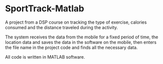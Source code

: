 # SportTrack-Matlab

A project from a DSP course on tracking the type of exercise, calories consumed and the distance traveled during the activity.

The system receives the data from the mobile for a fixed period of time, the location data and saves the data in the software on the mobile, then enters the file name in the project code and finds all the necessary data.

All code is written in MATLAB software.
